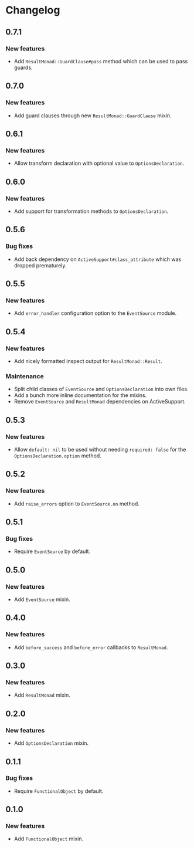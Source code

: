 # Changelog

## 0.7.1

### New features

- Add `ResultMonad::GuardClause#pass` method which can be used to pass guards.

## 0.7.0

### New features

- Add guard clauses through new `ResultMonad::GuardClause` mixin.

## 0.6.1

### New features

- Allow transform declaration with optional value to `OptionsDeclaration`.

## 0.6.0

### New features

- Add support for transformation methods to `OptionsDeclaration`.

## 0.5.6

### Bug fixes

- Add back dependency on `ActiveSupport#class_attribute` which was dropped
  prematurely.

## 0.5.5

### New features

- Add `error_handler` configuration option to the `EventSource` module.

## 0.5.4

### New features

- Add nicely formatted inspect output for `ResultMonad::Result`.

### Maintenance

- Split child classes of `EventSource` and `OptionsDeclaration` into own files.
- Add a bunch more inline documentation for the mixins.
- Remove `EventSource` and `ResultMonad` dependencies on ActiveSupport.

## 0.5.3

### New features

- Allow `default: nil` to be used without needing `required: false` for the
  `OptionsDeclaration.option` method.

## 0.5.2

### New features

- Add `raise_errors` option to `EventSource.on` method.

## 0.5.1

### Bug fixes

- Require `EventSource` by default.

## 0.5.0

### New features

- Add `EventSource` mixin.

## 0.4.0

### New features

- Add `before_success` and `before_error` callbacks to `ResultMonad`.

## 0.3.0

### New features

- Add `ResultMonad` mixin.

## 0.2.0

### New features

- Add `OptionsDeclaration` mixin.

## 0.1.1

### Bug fixes

- Require `FunctionalObject` by default.

## 0.1.0

### New features

- Add `FunctionalObject` mixin.
